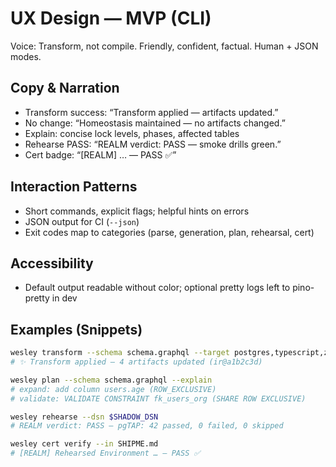 # UX Design — MVP (CLI)

Voice: Transform, not compile. Friendly, confident, factual. Human + JSON modes.

## Copy & Narration
- Transform success: “Transform applied — artifacts updated.”
- No change: “Homeostasis maintained — no artifacts changed.”
- Explain: concise lock levels, phases, affected tables
- Rehearse PASS: “REALM verdict: PASS — smoke drills green.”
- Cert badge: “[REALM] … — PASS ✅”

## Interaction Patterns
- Short commands, explicit flags; helpful hints on errors
- JSON output for CI (`--json`)
- Exit codes map to categories (parse, generation, plan, rehearsal, cert)

## Accessibility
- Default output readable without color; optional pretty logs left to pino-pretty in dev

## Examples (Snippets)
```bash
wesley transform --schema schema.graphql --target postgres,typescript,zod,pgtap
# ✨ Transform applied — 4 artifacts updated (ir@a1b2c3d)

wesley plan --schema schema.graphql --explain
# expand: add column users.age (ROW_EXCLUSIVE)
# validate: VALIDATE CONSTRAINT fk_users_org (SHARE ROW EXCLUSIVE)

wesley rehearse --dsn $SHADOW_DSN
# REALM verdict: PASS — pgTAP: 42 passed, 0 failed, 0 skipped

wesley cert verify --in SHIPME.md
# [REALM] Rehearsed Environment … — PASS ✅
```

